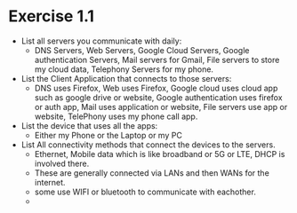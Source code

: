 # Exercise 1.1
- List all servers you communicate with daily:
	- DNS Servers, Web Servers, Google Cloud Servers, Google authentication Servers, Mail servers for Gmail, File servers to store my cloud data, Telephony Servers for my phone.
- List the Client Application that connects to those servers:
	- DNS uses Firefox, Web uses Firefox, Google cloud uses cloud app such as google drive or website, Google authentication uses firefox or auth app, Mail uses application or website, File servers use app or website, TelePhony uses my phone call app.
- List the device that uses all the apps:
	- Either my Phone or the Laptop or my PC
- List All connectivity methods that connect the devices to the servers.
	- Ethernet, Mobile data which is like broadband or 5G or LTE, DHCP is involved there.
	- These are generally connected via LANs and then WANs for the internet.
	- some use WIFI or bluetooth to communicate with eachother.
	- 